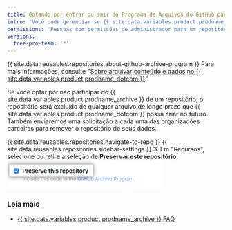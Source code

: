```yaml
---
title: Optando por entrar ou sair do Programa de Arquivos do GitHub para seu repositório público
intro: 'Você pode gerenciar se {{ site.data.variables.product.prodname_dotcom }} inclui seu repositório público no {{ site.data.variables.product.prodname_archive }} para ajudar a garantir a preservação, no longo prazo, do software de código aberto mundial.'
permissions: 'Pessoas com permissões de administrador para um repositório público podem entrar ou sair do {{ site.data.variables.product.prodname_archive }}.'
versions:
  free-pro-team: '*'
---
```


{{ site.data.reusables.repositories.about-github-archive-program }} Para mais informações, consulte "[Sobre arquivar conteúdo e dados no {{ site.data.variables.product.prodname_dotcom }}](/github/creating-cloning-and-archiving-repositories/about-archiving-content-and-data-on-github#about-the-github-archive-program)."

Se você optar por não participar do {{ site.data.variables.product.prodname_archive }} de um repositório, o repositório será excluído de qualquer arquivo de longo prazo que {{ site.data.variables.product.prodname_dotcom }} possa criar no futuro. Também enviaremos uma solicitação a cada uma das organizações parceiras para remover o repositório de seus dados.

{{ site.data.reusables.repositories.navigate-to-repo }}
{{ site.data.reusables.repositories.sidebar-settings }}
3. Em "Recursos", selecione ou retire a seleção de **Preservar este repositório**. ![Caixa de seleção para permitir que {{ site.data.variables.product.prodname_dotcom }} inclua seu código no {{ site.data.variables.product.prodname_archive }}](/assets/images/help/repository/github-archive-program-checkbox.png)

### Leia mais
- [{{ site.data.variables.product.prodname_archive }} FAQ](https://archiveprogram.github.com/faq/)
